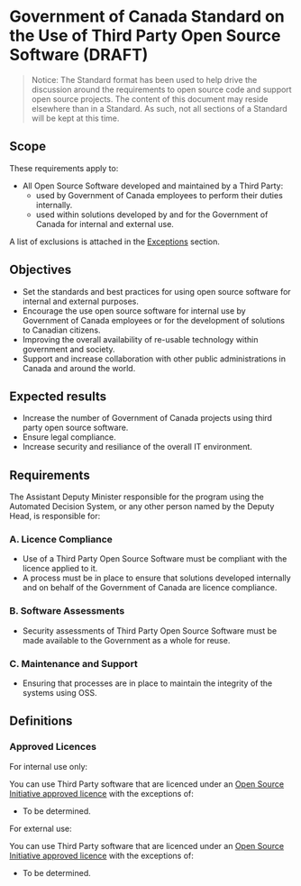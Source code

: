 # Government of Canada Standard on the Use of Third Party Open Source Software (DRAFT)

> Notice: The Standard format has been used to help drive the discussion around the requirements to open source code and support open source projects. The content of this document may reside elsewhere than in a Standard. As such, not all sections of a Standard will be kept at this time.

## Scope

These requirements apply to:

* All Open Source Software developed and maintained by a Third Party:
  * used by Government of Canada employees to perform their duties internally.
  * used within solutions developed by and for the Government of Canada for internal and external use.

A list of exclusions is attached in the [Exceptions](#exceptions) section.

## Objectives

* Set the standards and best practices for using open source software for internal and external purposes.
* Encourage the use open source software for internal use by Government of Canada employees or for the development of solutions to Canadian citizens.
* Improving the overall availability of re-usable technology within government and society.
* Support and increase collaboration with other public administrations in Canada and around the world.

## Expected results

* Increase the number of Government of Canada projects using third party open source software.
* Ensure legal compliance.
* Increase security and resiliance of the overall IT environment.

## Requirements

The Assistant Deputy Minister responsible for the program using the Automated Decision System, or any other person named by the Deputy Head, is responsible for:

### A. Licence Compliance

* Use of a Third Party Open Source Software must be compliant with the licence applied to it.
* A process must be in place to ensure that solutions developed internally and on behalf of the Government of Canada are licence compliance.

### B. Software Assessments

* Security assessments of Third Party Open Source Software must be made available to the Government as a whole for reuse.

### C. Maintenance and Support

* Ensuring that processes are in place to maintain the integrity of the systems using OSS.

## Definitions

### Approved Licences

For internal use only:

You can use Third Party software that are licenced under an [Open Source Initiative approved licence](https://opensource.org/licenses) with the exceptions of:

* To be determined.

For external use:

You can use Third Party software that are licenced under an [Open Source Initiative approved licence](https://opensource.org/licenses) with the exceptions of:

* To be determined.
